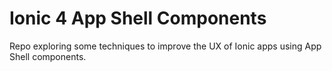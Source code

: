 # Ionic 4 App Shell Components
Repo exploring some techniques to improve the UX of Ionic apps using App Shell components.
